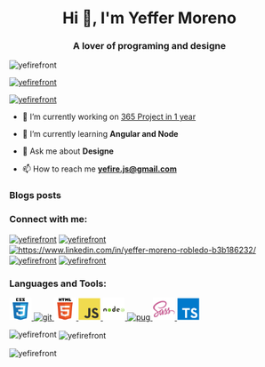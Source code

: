 <h1 align="center">Hi 👋, I'm Yeffer Moreno</h1>
<h3 align="center">A lover of programing and designe</h3>

<p align="left"> <img src="https://komarev.com/ghpvc/?username=yefirefront&label=Profile%20views&color=0e75b6&style=flat" alt="yefirefront" /> </p>

<p align="left"> <a href="https://github.com/ryo-ma/github-profile-trophy"><img src="https://github-profile-trophy.vercel.app/?username=yefirefront" alt="yefirefront" /></a> </p>

<p align="left"> <a href="https://twitter.com/yefirefront" target="blank"><img src="https://img.shields.io/twitter/follow/yefirefront?logo=twitter&style=for-the-badge" alt="yefirefront" /></a> </p>

- 🔭 I’m currently working on [365 Project in 1 year](https://github.com/YefireFront/365Project1Year-HtmlCssJavaScript)

- 🌱 I’m currently learning **Angular and Node**

- 💬 Ask me about **Designe**

- 📫 How to reach me **yefire.js@gmail.com**

### Blogs posts
<!-- BLOG-POST-LIST:START -->
<!-- BLOG-POST-LIST:END -->

<h3 align="left">Connect with me:</h3>
<p align="left">
<a href="https://dev.to/yefirefront" target="blank"><img align="center" src="https://raw.githubusercontent.com/rahuldkjain/github-profile-readme-generator/master/src/images/icons/Social/devto.svg" alt="yefirefront" height="30" width="40" /></a>
<a href="https://twitter.com/yefirefront" target="blank"><img align="center" src="https://raw.githubusercontent.com/rahuldkjain/github-profile-readme-generator/master/src/images/icons/Social/twitter.svg" alt="yefirefront" height="30" width="40" /></a>
<a href="https://linkedin.com/in/https://www.linkedin.com/in/yeffer-moreno-robledo-b3b186232/" target="blank"><img align="center" src="https://raw.githubusercontent.com/rahuldkjain/github-profile-readme-generator/master/src/images/icons/Social/linked-in-alt.svg" alt="https://www.linkedin.com/in/yeffer-moreno-robledo-b3b186232/" height="30" width="40" /></a>
<a href="https://stackoverflow.com/users/yefirefront" target="blank"><img align="center" src="https://raw.githubusercontent.com/rahuldkjain/github-profile-readme-generator/master/src/images/icons/Social/stack-overflow.svg" alt="yefirefront" height="30" width="40" /></a>
<a href="https://instagram.com/yefirefront" target="blank"><img align="center" src="https://raw.githubusercontent.com/rahuldkjain/github-profile-readme-generator/master/src/images/icons/Social/instagram.svg" alt="yefirefront" height="30" width="40" /></a>
</p>

<h3 align="left">Languages and Tools:</h3>
<p align="left"> <a href="https://www.w3schools.com/css/" target="_blank" rel="noreferrer"> <img src="https://raw.githubusercontent.com/devicons/devicon/master/icons/css3/css3-original-wordmark.svg" alt="css3" width="40" height="40"/> </a> <a href="https://git-scm.com/" target="_blank" rel="noreferrer"> <img src="https://www.vectorlogo.zone/logos/git-scm/git-scm-icon.svg" alt="git" width="40" height="40"/> </a> <a href="https://www.w3.org/html/" target="_blank" rel="noreferrer"> <img src="https://raw.githubusercontent.com/devicons/devicon/master/icons/html5/html5-original-wordmark.svg" alt="html5" width="40" height="40"/> </a> <a href="https://developer.mozilla.org/en-US/docs/Web/JavaScript" target="_blank" rel="noreferrer"> <img src="https://raw.githubusercontent.com/devicons/devicon/master/icons/javascript/javascript-original.svg" alt="javascript" width="40" height="40"/> </a> <a href="https://nodejs.org" target="_blank" rel="noreferrer"> <img src="https://raw.githubusercontent.com/devicons/devicon/master/icons/nodejs/nodejs-original-wordmark.svg" alt="nodejs" width="40" height="40"/> </a> <a href="https://pugjs.org" target="_blank" rel="noreferrer"> <img src="https://cdn.worldvectorlogo.com/logos/pug.svg" alt="pug" width="40" height="40"/> </a> <a href="https://sass-lang.com" target="_blank" rel="noreferrer"> <img src="https://raw.githubusercontent.com/devicons/devicon/master/icons/sass/sass-original.svg" alt="sass" width="40" height="40"/> </a> <a href="https://www.typescriptlang.org/" target="_blank" rel="noreferrer"> <img src="https://raw.githubusercontent.com/devicons/devicon/master/icons/typescript/typescript-original.svg" alt="typescript" width="40" height="40"/> </a> </p>

<p><img align="left" src="https://github-readme-stats.vercel.app/api/top-langs?username=yefirefront&show_icons=true&locale=en&layout=compact" alt="yefirefront" /></p>

<p>&nbsp;<img align="center" src="https://github-readme-stats.vercel.app/api?username=yefirefront&show_icons=true&locale=en" alt="yefirefront" /></p>

<p><img align="center" src="https://github-readme-streak-stats.herokuapp.com/?user=yefirefront&" alt="yefirefront" /></p>
